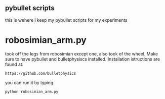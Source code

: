 ## pybullet scripts

this is wehere i keep my pybullet scripts for my experiments

# robosimian_arm.py
took off the legs from robosimian except one, also took of the wheel. Make sure to have pybullet and bulletphysiscs installed. Installation istructions are found at:

```
https://github.com/bulletphysics
```

you can run it by typing

```
python robosimian_arm.py
```
